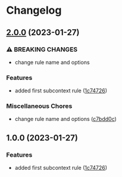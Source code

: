 # Changelog

## [2.0.0](https://github.com/Sefrancois/eslint-plugin/compare/v1.0.0...v2.0.0) (2023-01-27)


### ⚠ BREAKING CHANGES

* change rule name and options

### Features

* added first subcontext rule ([1c74726](https://github.com/Sefrancois/eslint-plugin/commit/1c74726829bd77c7461b6a848d927f1c2ea96252))


### Miscellaneous Chores

* change rule name and options ([c7bdd0c](https://github.com/Sefrancois/eslint-plugin/commit/c7bdd0cd0746f6208152825c1843cd8eac62902a))

## 1.0.0 (2023-01-27)


### Features

* added first subcontext rule ([1c74726](https://github.com/Sefrancois/eslint-plugin/commit/1c74726829bd77c7461b6a848d927f1c2ea96252))
